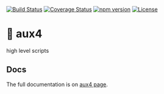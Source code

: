 [![Build Status](https://travis-ci.org/DefinityLabs/aux4.svg?branch=master)](https://travis-ci.org/DefinityLabs/aux4)
[![Coverage Status](https://coveralls.io/repos/github/DefinityLabs/aux4/badge.svg?branch=master)](https://coveralls.io/github/DefinityLabs/aux4?branch=master)
[![npm version](https://badge.fury.io/js/aux4.svg)](http://npmjs.com/package/aux4)
[![License](https://img.shields.io/badge/License-Apache%202.0-blue.svg)](https://opensource.org/licenses/Apache-2.0)

# 🚀 aux4
high level scripts

## Docs
The full documentation is on [aux4 page](https://definitylabs.github.io/#/products/aux4).
